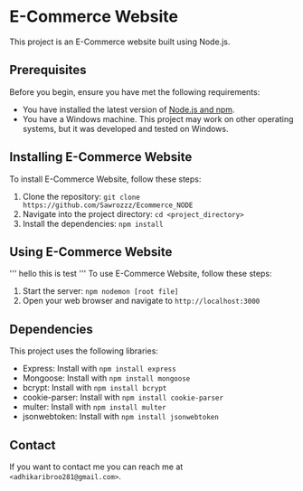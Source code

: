# E-Commerce Website

This project is an E-Commerce website built using Node.js.

## Prerequisites

Before you begin, ensure you have met the following requirements:

* You have installed the latest version of [Node.js and npm](https://nodejs.org/en/download/).
* You have a Windows machine. This project may work on other operating systems, but it was developed and tested on Windows.

## Installing E-Commerce Website

To install E-Commerce Website, follow these steps:

1. Clone the repository: `git clone https://github.com/Sawrozzz/Ecommerce_NODE`
2. Navigate into the project directory: `cd <project_directory>`
3. Install the dependencies: `npm install`

## Using E-Commerce Website
'''
hello this is test
'''
To use E-Commerce Website, follow these steps:

1. Start the server: `npm nodemon [root file]`
2. Open your web browser and navigate to `http://localhost:3000`

## Dependencies

This project uses the following libraries:

* Express: Install with `npm install express`
* Mongoose: Install with `npm install mongoose`
* bcrypt: Install with `npm install bcrypt`
* cookie-parser: Install with `npm install cookie-parser`
* multer: Install with `npm install multer`
* jsonwebtoken: Install with `npm install jsonwebtoken`

## Contact

If you want to contact me you can reach me at `<adhikaribroo281@gmail.com>`.
